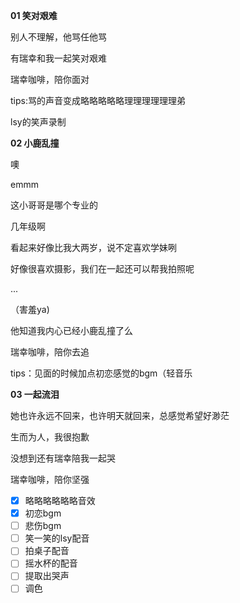  **01 笑对艰难**

别人不理解，他骂任他骂

有瑞幸和我一起笑对艰难

瑞幸咖啡，陪你面对



tips:骂的声音变成略略略略略理理理理理理弟

lsy的笑声录制



**02 小鹿乱撞**

噢

emmm

这小哥哥是哪个专业的

几年级啊

看起来好像比我大两岁，说不定喜欢学妹咧

好像很喜欢摄影，我们在一起还可以帮我拍照呢

... 

（害羞ya) 

他知道我内心已经小鹿乱撞了么

瑞幸咖啡，陪你去追



tips：见面的时候加点初恋感觉的bgm（轻音乐



**03 一起流泪**

她也许永远不回来，也许明天就回来，总感觉希望好渺茫

生而为人，我很抱歉

没想到还有瑞幸陪我一起哭

瑞幸咖啡，陪你坚强 



- [x] 略略略略略略音效
- [x] 初恋bgm
- [ ] 悲伤bgm
- [ ] 笑一笑的lsy配音
- [ ] 拍桌子配音
- [ ] 摇水杯的配音
- [ ] 提取出哭声
- [ ] 调色